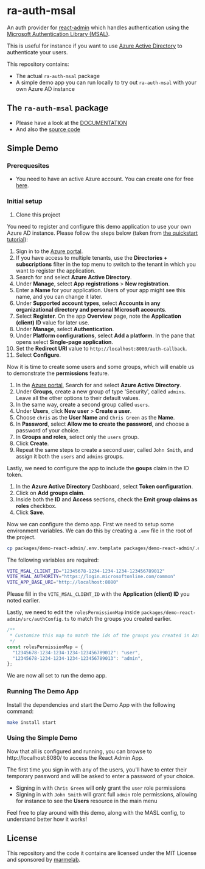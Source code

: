 # ra-auth-msal

An auth provider for [react-admin](https://github.com/marmelab/react-admin) which handles authentication using the [Microsoft Authentication Library (MSAL)](https://learn.microsoft.com/fr-fr/azure/active-directory/develop/msal-overview).

This is useful for instance if you want to use [Azure Active Directory](https://azure.microsoft.com/en-us/services/active-directory/) to authenticate your users.

This repository contains:

-   The actual `ra-auth-msal` package
-   A simple demo app you can run locally to try out `ra-auth-msal` with your own Azure AD instance

## The `ra-auth-msal` package

-   Please have a look at the [DOCUMENTATION](./packages/ra-auth-msal/Readme.md)
-   And also the [source code](https://github.com/marmelab/ra-auth-msal/tree/main/src/packages/ra-auth-msal)

## Simple Demo

### Prerequesites

-   You need to have an active Azure account. You can create one for free [here](https://azure.microsoft.com/free/).

### Initial setup

1. Clone this project

You need to register and configure this demo application to use your own Azure AD instance. Please follow the steps below (taken from [the quickstart tutorial](https://learn.microsoft.com/en-us/azure/active-directory/develop/single-page-app-quickstart?pivots=devlang-javascript#option-2-manual-register-and-manually-configure-your-application-and-code-sample)):

1. Sign in to the [Azure portal](https://portal.azure.com/).
1. If you have access to multiple tenants, use the **Directories + subscriptions** filter  in the top menu to switch to the tenant in which you want to register the application.
1. Search for and select **Azure Active Directory**.
1. Under **Manage**, select **App registrations** > **New registration**.
1. Enter a **Name** for your application. Users of your app might see this name, and you can change it later.
1. Under **Supported account types**, select **Accounts in any organizational directory and personal Microsoft accounts**.
1. Select **Register**. On the app **Overview** page, note the **Application (client) ID** value for later use.
1. Under **Manage**, select **Authentication**.
1. Under **Platform configurations**, select **Add a platform**. In the pane that opens select **Single-page application**.
1. Set the **Redirect URI** value to `http://localhost:8080/auth-callback`.
1. Select **Configure**.

Now it is time to create some users and some groups, which will enable us to demonstrate the **permissions** feature.

1. In the [Azure portal](https://portal.azure.com/), Search for and select **Azure Active Directory**.
1. Under **Groups**, create a new group of type 'Security', called `admins`. Leave all the other options to their default values.
1. In the same way, create a second group called `users`.
1. Under **Users**, click **New user** > **Create a user**.
1. Choose `chris` as the **User Name** and `Chris Green` as the **Name**.
1. In **Password**, select **Allow me to create the password**, and choose a password of your choice.
1. In **Groups and roles**, select only the `users` group.
1. Click **Create**.
1. Repeat the same steps to create a second user, called `John Smith`, and assign it both the `users` and `admins` groups.

Lastly, we need to configure the app to include the **goups** claim in the ID token.

1. In the **Azure Active Directory** Dashboard, select **Token configuration**.
1. Click on **Add groups claim**.
1. Inside both the **ID** and **Access** sections, check the **Emit group claims as roles** checkbox.
1. Click **Save**.

Now we can configure the demo app. First we need to setup some environment variables. We can do this by creating a `.env` file in the root of the project.

```sh
cp packages/demo-react-admin/.env.template packages/demo-react-admin/.env
```

The following variables are required:

```sh
VITE_MSAL_CLIENT_ID="12345678-1234-1234-1234-123456789012"
VITE_MSAL_AUTHORITY="https://login.microsoftonline.com/common"
VITE_APP_BASE_URI="http://localhost:8080"
```

Please fill in the `VITE_MSAL_CLIENT_ID` with the **Application (client) ID** you noted earlier.

Lastly, we need to edit the `rolesPermissionMap` inside `packages/demo-react-admin/src/authConfig.ts` to match the groups you created earlier.

```ts
/**
 * Customize this map to match the ids of the groups you created in Azure AD
 */
const rolesPermissionMap = {
  "12345678-1234-1234-1234-123456789012": "user",
  "12345678-1234-1234-1234-123456789013": "admin",
};
```

We are now all set to run the demo app.

### Running The Demo App

Install the dependencies and start the Demo App with the following command:

```sh
make install start
```

### Using the Simple Demo

Now that all is configured and running, you can browse to http://localhost:8080/ to access the React Admin App.

The first time you sign in with any of the users, you'll have to enter their temporary password and will be asked to enter a password of your choice.

-   Signing in with `Chris Green` will only grant the `user` role permissions
-   Signing in with `John Smith` will grant full `admin` role permissions, allowing for instance to see the **Users** resource in the main menu

Feel free to play around with this demo, along with the MASL config, to understand better how it works!

## License

This repository and the code it contains are licensed under the MIT License and sponsored by [marmelab](https://marmelab.com).
